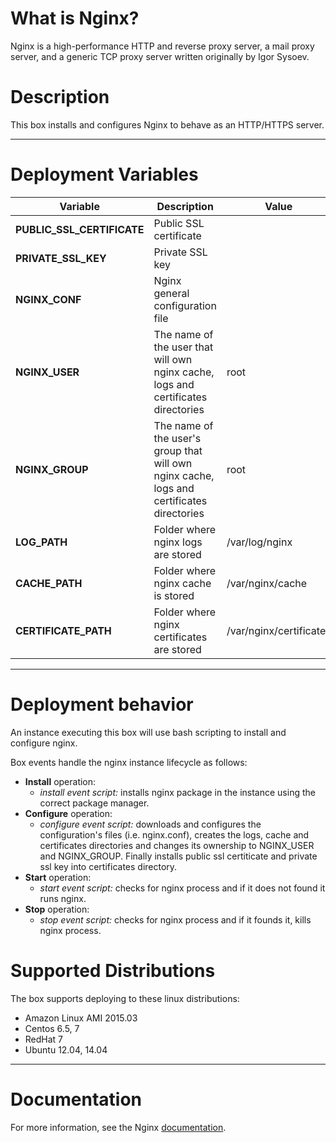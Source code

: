 # What is Nginx?
Nginx is a high-performance HTTP and reverse proxy server, a mail proxy server, and a generic TCP proxy server written originally by Igor Sysoev.

# Description
This box installs and configures Nginx to behave as an HTTP/HTTPS server.

***

# Deployment Variables
|  Variable                  | Description                                                      | Value                 |
|----------------------------|------------------------------------------------------------------|-----------------------|
|   **PUBLIC_SSL_CERTIFICATE** | Public SSL certificate | |
|   **PRIVATE_SSL_KEY** | Private SSL key | |
|   **NGINX_CONF** | Nginx general configuration file | |
|   **NGINX_USER** | The name of the user that will own nginx cache, logs and certificates directories|root|
|   **NGINX_GROUP** | The name of the user's group that will own nginx cache, logs and certificates directories|root|
|   **LOG_PATH** | Folder where nginx logs are stored|/var/log/nginx|
|   **CACHE_PATH** | Folder where nginx cache is stored|/var/nginx/cache|
|   **CERTIFICATE_PATH** | Folder where nginx certificates are stored|/var/nginx/certificates||


***

# Deployment behavior
An instance executing this box will use bash scripting to install and configure nginx. 

Box events handle the nginx instance lifecycle as follows:

+ **Install** operation:
    * *install event script:* installs nginx package in the instance using the correct package manager.
+ **Configure** operation:
	* *configure event script:* downloads and configures the configuration's files (i.e. nginx.conf), creates the logs, cache and certificates directories and changes its ownership to NGINX_USER and NGINX_GROUP. Finally installs public ssl certiticate and private ssl key into certificates directory.
+ **Start** operation:
	* *start event script:* checks for nginx process and if it does not found it runs nginx.
+ **Stop** operation:
	* *stop event script:* checks for nginx process and if it founds it, kills nginx process.

# Supported Distributions
The box supports deploying to these linux distributions:

* Amazon Linux AMI 2015.03
* Centos 6.5, 7
* RedHat 7
* Ubuntu 12.04, 14.04

***

# Documentation

For more information, see the Nginx [documentation](http://nginx.org/en/docs/).
